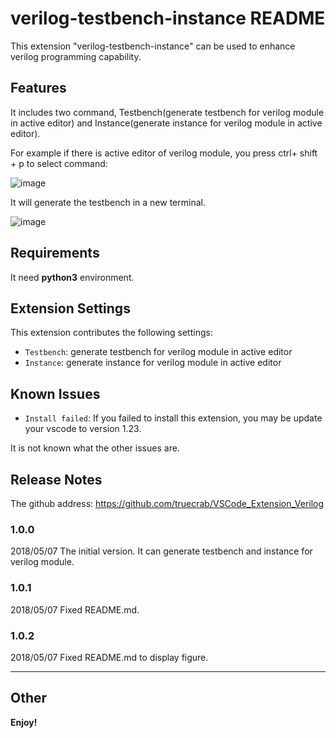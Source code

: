 # verilog-testbench-instance README

This extension "verilog-testbench-instance" can be used to enhance verilog programming capability. 

## Features

It includes two command, Testbench(generate testbench for verilog module in active editor) and Instance(generate instance for verilog module in active editor).

For example if there is active editor of verilog module, you press ctrl+ shift + p to select command:

![image](https://github.com/truecrab/VSCode_Extension_Verilog/raw/master/images/fig1.png)

It will generate the testbench in a new terminal.

![image](https://github.com/truecrab/VSCode_Extension_Verilog/raw/master/images/fig2.png)


## Requirements

It need **python3** environment.

## Extension Settings

This extension contributes the following settings:

* `Testbench`: generate testbench for verilog module in active editor
* `Instance`: generate instance for verilog module in active editor

## Known Issues

* `Install failed`: If you failed to install this extension, you may be update your vscode to version 1.23.

It is not known what the other issues are.

## Release Notes

The github address: https://github.com/truecrab/VSCode_Extension_Verilog

### 1.0.0

2018/05/07
The initial version.
It can generate testbench and instance for verilog module.

### 1.0.1

2018/05/07
Fixed README.md.

### 1.0.2

2018/05/07
Fixed README.md to display figure.

-----------------------------------------------------------------------------------------------------------

## Other


**Enjoy!**
